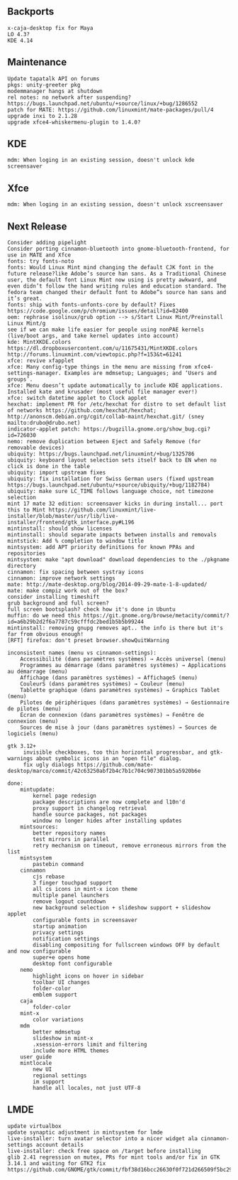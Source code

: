 
Backports
---------
	x-caja-desktop fix for Maya
	LO 4.3?
	KDE 4.14

Maintenance
-----------
	Update tapatalk API on forums
	pkgs: unity-greeter pkg
	modemmanager hangs at shutdown
	rel notes: no network after suspending? https://bugs.launchpad.net/ubuntu/+source/linux/+bug/1286552	
	patch for MATE: https://github.com/linuxmint/mate-packages/pull/4
	upgrade inxi to 2.1.28
	upgrade xfce4-whiskermenu-plugin to 1.4.0?

KDE
---
	mdm: When loging in an existing session, doesn't unlock kde screensaver

Xfce
----
	mdm: When loging in an existing session, doesn't unlock xscreensaver

Next Release
------------
	Consider adding pipelight
	Consider porting cinnamon-bluetooth into gnome-bluetooth-frontend, for use in MATE and Xfce
	fonts: try fonts-noto
	fonts: Would Linux Mint mind changing the default CJK font in the future release?like Adobe’s source han sans. As a Traditional Chinese user, the default font Linux Mint now using is pretty awkward, and even didn’t follow the hand writing rules and education standard. The fedora team changed their default font to Adobe”s source han sans and it’s great.
	fonts: ship with fonts-unfonts-core by default? Fixes https://code.google.com/p/chromium/issues/detail?id=82400
	oem: rephrase isolinux/grub option --> s/Start Linux Mint/Preinstall Linux Mint/g
	see if we can make life easier for people using nonPAE kernels (live/boot args, and take kernel updates into account)
	kde: MintXKDE.colors https://dl.dropboxusercontent.com/u/11675431/MintXKDE.colors http://forums.linuxmint.com/viewtopic.php?f=153&t=61241
	xfce: revive xfapplet
	xfce: Many config-type things in the menu are missing from xfce4-settings-manager. Examples are mdmsetup; Languages; and ‘Users and groups’.
	xfce: Menu doesn’t update automatically to include KDE applications. Installed kate and krusader (most useful file manager ever!)
	xfce: switch datetime applet to Clock applet	
	hexchat: implement PR for /etc/hexchat for distro to set default list of networks https://github.com/hexchat/hexchat; http://anonscm.debian.org/cgit/collab-maint/hexchat.git/ (sney mailto:drubo@drubo.net)
	indicator-applet patch: https://bugzilla.gnome.org/show_bug.cgi?id=726030
	nemo: remove duplication between Eject and Safely Remove (for removable devices)	
	ubiquity: https://bugs.launchpad.net/linuxmint/+bug/1325786	
	ubiquity: keyboard layout selection sets itself back to EN when no click is done in the table
	ubiquity: import upstream fixes
	ubiquity: fix installation for Swiss German users (fixed upstream https://bugs.launchpad.net/ubuntu/+source/ubiquity/+bug/1182784)
	ubiquity: make sure LC_TIME follows language choice, not timezone selection
	mint 17 mate 32 edition: screensaver kicks in during install... port this to Mint https://github.com/linuxmint/live-installer/blob/master/usr/lib/live-installer/frontend/gtk_interface.py#L196		
	mintinstall: should show licenses
	mintinstall: should separate impacts between installs and removals
	mintstick: Add % completion to window title
	mintsystem: add APT priority definitions for known PPAs and repositories
	mintsystem: make "apt download" download dependencies to the ./pkgname directory		
	cinnamon: fix spacing between systray icons
	cinnamon: improve network settings
	mate: http://mate-desktop.org/blog/2014-09-29-mate-1-8-updated/
	mate: make compiz work out of the box?
	consider installing timeshift
	grub background and full screen?
	full screen bootsplash? check how it's done in Ubuntu	
	muffin: do we need this https://git.gnome.org/browse/metacity/commit/?id=a6b29b2d2f6a7787c59cfffdc2bed1b5b5b99244
	mintinstall: removing gnupg removes apt.. the info is there but it's far from obvious enough!
	[RFT] firefox: don't preset browser.showQuitWarning

	inconsistent names (menu vs cinnamon-settings):
		Accessibilité (dans paramètres systèmes) → Accès universel (menu)
		Programmes au démarrage (dans paramètres systèmes) → Applications au démarrage (menu)
		Affichage (dans paramètres systèmes) → AffichageS (menu)
		CouleurS (dans paramètres systèmes) → Couleur (menu)
		Tablette graphique (dans paramètres systèmes) → Graphics Tablet (menu)
		Pilotes de périphériques (dans paramètres systèmes) → Gestionnaire de pilotes (menu)
		Écran de connexion (dans paramètres systèmes) → Fenêtre de connexion (menu)
		Sources de mise à jour (dans paramètres systèmes) → Sources de logiciels (menu)

	gtk 3.12+
		 invisible checkboxes, too thin horizontal progressbar, and gtk-warnings about symbolic icons in an "open file" dialog.
		 fix ugly dialogs https://github.com/mate-desktop/marco/commit/42c63250abf2b4c7b1c704c907301bb5a5920b6e

	done:
		mintupdate:
			kernel page redesign
			package descriptions are now complete and l10n'd
			proxy support in changelog retrieval
			handle source packages, not packages
			window no longer hides after installing updates
		mintsources:
			better repository names
			test mirrors in parallel
			retry mechanism on timeout, remove erroneous mirrors from the list
		mintsystem
			pastebin command
		cinnamon
			cjs rebase
			3 finger touchpad support
			all cs icons in mint-x icon theme
			multiple panel launchers
			remove logout countdown			
			new background selection + slideshow support + slideshow applet
			configurable fonts in screensaver
			startup animation
			privacy settings
			notification settings
			disabling compositing for fullscreen windows OFF by default and now configurable
			super+e opens home
			desktop font configurable
		nemo
			highlight icons on hover in sidebar
			toolbar UI changes
			folder-color
			emblem support
		caja
			folder-color
		mint-x
			color variations
		mdm
			better mdmsetup
			slideshow in mint-x
			.xsession-errors limit and filtering			
			include more HTML themes			
		user guide
		mintlocale
			new UI
			regional settings
			im support
			handle all locales, not just UTF-8

LMDE
----
	update virtualbox
	update synaptic adjustment in mintsystem for lmde
	live-installer: turn avatar selector into a nicer widget ala cinnamon-settings account details
	live-installer: check free space on /target before installing
	glib 2.41 regression on mutex, PRs for mint tools and/or fix in GTK 3.14.1 and waiting for GTK2 fix https://github.com/GNOME/gtk/commit/fbf38d16bcc26630f0f721d266509f5bc292f606